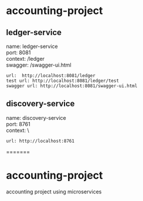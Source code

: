 # accounting-project
  
  ## ledger-service 
  name:     ledger-service \
  port:     8081 \
  context:  /ledger \
  swagger:  /swagger-ui.html
  
    url:  http://localhost:8081/ledger
    test url: http://localhost:8081/ledger/test
    swagger url: http://localhost:8081/swagger-ui.html


 ## discovery-service 
  name:     discovery-service \
  port:     8761 \
  context:  \
    
    url: http://localhost:8761
=======
# accounting-project
accounting project using microservices
